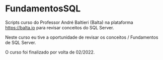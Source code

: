 # FundamentosSQL

Scripts curso do Professor André Baltieri (Balta) na plataforma https://balta.io para revisar conceitos do SQL Server.

Neste curso eu tive a oportunidade de revisar os conceitos / Fundamentos de SQL Server.

O curso foi finalizado por volta de 02/2022.

